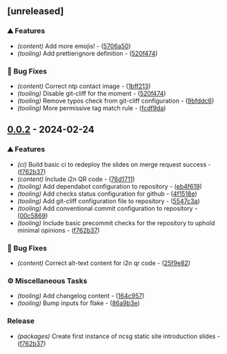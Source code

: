 ## [unreleased]

### ⛰️  Features

- *(content)* Add more emojis! - ([5706a50](https://github.com/Newcastle-Cyber-Security-Group/intro-slides/commit/5706a500fe5e1911842c4dcf1a7ece8e1e8e3dc6))
- *(tooling)* Add prettierignore definition - ([520f474](https://github.com/Newcastle-Cyber-Security-Group/intro-slides/commit/520f47435e2d8bb03bb9b9aaf2168ee260b899f1))

### 🐛 Bug Fixes

- *(content)* Correct ntp contact image - ([1bff213](https://github.com/Newcastle-Cyber-Security-Group/intro-slides/commit/1bff213738ee7601004f347c1837e85183ae9a44))
- *(tooling)* Disable git-cliff for the moment - ([520f474](https://github.com/Newcastle-Cyber-Security-Group/intro-slides/commit/520f47435e2d8bb03bb9b9aaf2168ee260b899f1))
- *(tooling)* Remove typos check from git-cliff configuration - ([9bfddc6](https://github.com/Newcastle-Cyber-Security-Group/intro-slides/commit/9bfddc6ae74ead71a844c2fc7f7b95946299ba2f))
- *(tooling)* More permissive tag match rule - ([fcdf9da](https://github.com/Newcastle-Cyber-Security-Group/intro-slides/commit/fcdf9dafffd0cb9080ae421c8362314e0cda6dc7))

## [0.0.2](https://github.com/Newcastle-Cyber-Security-Group/intro-slides/compare/v0.0.1..v0.0.2) - 2024-02-24

### ⛰️  Features

- *(ci)* Build basic ci to redeploy the slides on merge request success - ([f762b37](https://github.com/Newcastle-Cyber-Security-Group/intro-slides/commit/f762b375a598c83e80ed96a14bbcd44a6d58befe))
- *(content)* Include i2n QR code - ([76d1711](https://github.com/Newcastle-Cyber-Security-Group/intro-slides/commit/76d17116a2cad43ffb60197a85960178928a0639))
- *(tooling)* Add dependabot configuration to repository - ([eb4f619](https://github.com/Newcastle-Cyber-Security-Group/intro-slides/commit/eb4f619c0b4e1dd5be821e1558bdd859d688e030))
- *(tooling)* Add checks status configuration for github - ([4f1518e](https://github.com/Newcastle-Cyber-Security-Group/intro-slides/commit/4f1518ea662c31cf81467410ea80bd244f988278))
- *(tooling)* Add git-cliff configuration file to repository - ([5547c3a](https://github.com/Newcastle-Cyber-Security-Group/intro-slides/commit/5547c3ab393a492100fdb8804f598c16bf33d59a))
- *(tooling)* Add conventional commit configuration to repository - ([00c5869](https://github.com/Newcastle-Cyber-Security-Group/intro-slides/commit/00c5869d5451a5ffba1f25a5001f67b56ac99aed))
- *(tooling)* Include basic precommit checks for the repository to uphold minimal opinions - ([f762b37](https://github.com/Newcastle-Cyber-Security-Group/intro-slides/commit/f762b375a598c83e80ed96a14bbcd44a6d58befe))

### 🐛 Bug Fixes

- *(content)* Correct alt-text content for i2n qr code - ([25f9e82](https://github.com/Newcastle-Cyber-Security-Group/intro-slides/commit/25f9e8272d337928a176d4f741c59c5fb217809f))

### ⚙️ Miscellaneous Tasks

- *(tooling)* Add changelog content - ([164c957](https://github.com/Newcastle-Cyber-Security-Group/intro-slides/commit/164c957168718cc6ffc3f65ac5bb6e9ea4f5e4db))
- *(tooling)* Bump inputs for flake - ([86a9b3e](https://github.com/Newcastle-Cyber-Security-Group/intro-slides/commit/86a9b3e535642b179ea3f471be9d9f0693fbbf8e))

### Release

- *(packages)* Create first instance of ncsg static site introduction slides - ([f762b37](https://github.com/Newcastle-Cyber-Security-Group/intro-slides/commit/f762b375a598c83e80ed96a14bbcd44a6d58befe))


